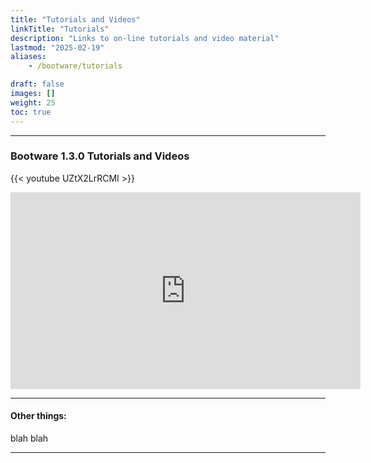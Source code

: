 ```yaml
---
title: "Tutorials and Videos"
linkTitle: "Tutorials" 
description: "Links to on-line tutorials and video material"
lastmod: "2025-02-19"
aliases:
    - /bootware/tutorials

draft: false
images: []
weight: 25
toc: true
---
```


-----
### Bootware 1.3.0 Tutorials and Videos

{{< youtube UZtX2LrRCMI >}}


<iframe width="560" height="315"
    src="https://www.youtube.com/embed/UZtX2LrRCMI"
    title="YouTube video player"
    frameborder="0"
    allow="accelerometer; autoplay; clipboard-write; encrypted-media; gyroscope; picture-in-picture"
    allowfullscreen>
</iframe>

-----

#### Other things:

blah blah

-----


